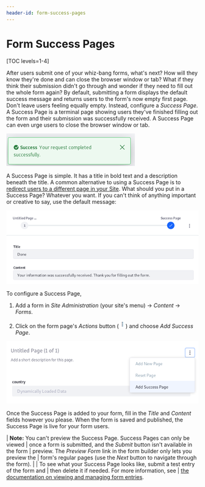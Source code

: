 ```yaml
---
header-id: form-success-pages
---
```


# Form Success Pages

[TOC levels=1-4]

After users submit one of your whiz-bang forms, what's next? How will they know
they're done and can close the browser window or tab? What if they think their
submission didn't go through and wonder if they need to fill out the whole form
again? By default, submitting a form displays the default success message and 
returns users to the form's now empty first page. Don't leave users feeling 
equally empty. Instead, configure a *Success Page*. A Success Page is a terminal 
page showing users they've finished filling out the form and their submission
was successfully received. A Success Page can even urge users to close the
browser window or tab. 

![Figure 1: The default success message alerts users when their request completes successfully.](../../images/your-request-completed-successfully.png)

A Success Page is simple. It has a title in bold text and a description beneath 
the title. A common alternative to using a Success Page is to 
[redirect users to a different page in your Site](/docs/7-1/user/-/knowledge_base/u/redirecting-users). 
What should you put in a Success Page? Whatever you want. If you can't think
of anything important or creative to say, use the default message: 

![Figure 2: There's a default Success Page message if you can't think of anything else to say.](../../images/forms-success-page-default.png)

To configure a Success Page, 

1.  Add a form in *Site Administration* (your site's menu) &rarr; *Content* 
    &rarr; *Forms*. 

2.  Click on the form page's *Actions* button 
    (![Actions](../../images/icon-actions.png)) 
    and choose *Add Success Page*. 

![Figure 3: Add a Success Page using the edit menu for the form page.](../../images/forms-success-page-add.png)

Once the Success Page is added to your form, fill in the *Title* and 
*Content* fields however you please. When the form is saved and published, 
the Success Page is live for your form users. 

| **Note:** You can't preview the Success Page. Success Pages can only be viewed
| once a form is submitted, and the *Submit* button isn't available in the form
| preview. The *Preview Form* link in the form builder only lets you preview the
| form's regular pages (use the *Next* button to navigate through the form).
| 
| To see what your Success Page looks like, submit a test entry of the form and
| then delete it if needed. For more information, see
| [the documentation on viewing and managing form entries](/docs/7-1/user/-/knowledge_base/u/managing-form-entries#viewing-form-entries).
